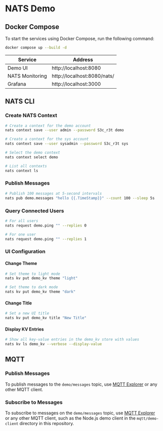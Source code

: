 # NATS Demo

## Docker Compose

To start the services using Docker Compose, run the following command:

```bash
docker compose up --build -d
```

| Service         | Address                     |
| --------------- | --------------------------- |
| Demo UI         | http://localhost:8080       |
| NATS Monitoring | http://localhost:8080/nats/ |
| Grafana         | http://localhost:3000       |

## NATS CLI

### Create NATS Context

```bash
# Create a context for the demo account
nats context save --user admin --password S3c_r3t demo

# Create a context for the sys account
nats context save --user sysadmin --password S3c_r3t sys

# Select the demo context
nats context select demo

# List all contexts
nats context ls
```

### Publish Messages

```bash
# Publish 100 messages at 5-second intervals
nats pub demo.messages "hello {{.TimeStamp}}" --count 100 --sleep 5s
```

### Query Connected Users

```bash
# For all users
nats request demo.ping "" --replies 0

# For one user
nats request demo.ping "" --replies 1
```

### UI Configuration

#### Change Theme

```bash
# Set theme to light mode
nats kv put demo_kv theme "light"

# Set theme to dark mode
nats kv put demo_kv theme "dark"
```

#### Change Title

```bash
# Set a new UI title
nats kv put demo_kv title "New Title"
```

#### Display KV Entries

```bash
# Show all key-value entries in the demo_kv store with values
nats kv ls demo_kv --verbose --display-value
```

## MQTT

### Publish Messages

To publish messages to the `demo/messages` topic, use [MQTT Explorer](https://mqtt-explorer.com/) or any other MQTT client.

### Subscribe to Messages

To subscribe to messages on the `demo/messages` topic, use [MQTT Explorer](https://mqtt-explorer.com/) or any other MQTT client, such as the Node.js demo client in the `mqtt/demo-client` directory in this repository.
